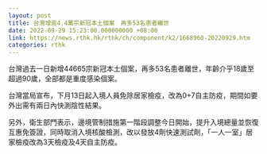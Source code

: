 ```yaml
---
layout: post
title: 台灣增逾4.4萬宗新冠本土個案　再多53名患者離世
date: 2022-09-29 15:23:00.000000000 +08:00
link: https://news.rthk.hk/rthk/ch/component/k2/1668960-20220929.htm
categories: rthk
---
```


台灣過去一日新增44665宗新冠本土個案，再多53名患者離世，年齡介乎18歲至超過90歲，全部都是重度感染個案。

台灣當局宣布，下月13日起入境人員免除居家檢疫，改為0+7自主防疫，期間如要外出需有兩日內快測陰性結果。

另外，衛生部門表示，邊境管制措施第一階段調整今日開始，提升入境總量並恢復互惠免簽證，同時取消入境核酸檢測，改以發放4劑快速測試劑，「一人一室」居家檢疫改為3天檢疫及4天自主防疫。
